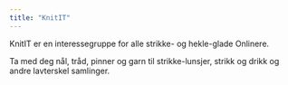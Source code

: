 ```yaml
---
title: "KnitIT"
---
```


KnitIT er en interessegruppe for alle strikke- og hekle-glade Onlinere. 

Ta med deg nål, tråd, pinner og garn til strikke-lunsjer, strikk og drikk og andre lavterskel samlinger.